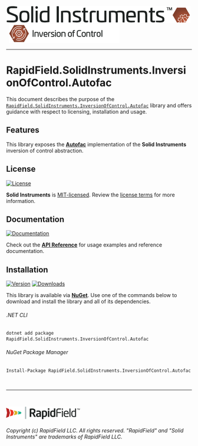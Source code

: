 <!--
Copyright (c) RapidField LLC. Licensed under the MIT License. See LICENSE.txt in the project root for license information.
-->

[![Solid Instruments](../../SolidInstruments.Logo.Color.Transparent.500w.png)](../../README.md)
<br />&nbsp;
![Inversion of Control](../RapidField.SolidInstruments.InversionOfControl/Label.InversionOfControl.300w.png)
- - -

# RapidField.SolidInstruments.InversionOfControl.Autofac

This document describes the purpose of the [`RapidField.SolidInstruments.InversionOfControl.Autofac`]() library and offers guidance with respect to licensing, installation and usage.

## Features

This library exposes the [**Autofac**](https://autofac.org/) implementation of the **Solid Instruments** inversion of control abstraction.

## License

[![License](https://img.shields.io/github/license/rapidfield/solid-instruments?style=flat&color=lightseagreen&label=license&logo=open-access&logoColor=lightgrey)](../../LICENSE.txt)

**Solid Instruments** is [MIT-licensed](https://en.wikipedia.org/wiki/MIT_License). Review the [license terms](../../LICENSE.txt) for more information.

## Documentation

[![Documentation](https://img.shields.io/badge/documentation-website-tan?style=flat&logo=buffer&logoColor=lightgrey)](https://www.solidinstruments.com/api/RapidField.SolidInstruments.InversionOfControl.Autofac.html)

Check out the [**API Reference**](https://www.solidinstruments.com/api/RapidField.SolidInstruments.InversionOfControl.Autofac.html) for usage examples and reference documentation.

## Installation

[![Version](https://img.shields.io/nuget/vpre/RapidField.SolidInstruments.InversionOfControl.Autofac?style=flat&color=blue&label=version&logo=nuget&logoColor=lightgrey)](https://www.nuget.org/packages/RapidField.SolidInstruments.InversionOfControl.Autofac)
[![Downloads](https://img.shields.io/nuget/dt/RapidField.SolidInstruments.InversionOfControl.Autofac?style=flat&color=blue&logo=nuget&logoColor=lightgrey)](https://www.nuget.org/packages/RapidField.SolidInstruments.InversionOfControl.Autofac)

This library is available via [**NuGet**](https://docs.microsoft.com/en-us/nuget/quickstart/install-and-use-a-package-in-visual-studio). Use one of the commands below to download and install the library and all of its dependencies.

###### .NET CLI

```shell
dotnet add package RapidField.SolidInstruments.InversionOfControl.Autofac
```

###### NuGet Package Manager

```shell
Install-Package RapidField.SolidInstruments.InversionOfControl.Autofac
```

<br />

- - -

<br />

[![RapidField](../../RapidField.Logo.Color.Black.Transparent.200w.png)](https://www.rapidfield.com)

###### Copyright (c) RapidField LLC. All rights reserved. "RapidField" and "Solid Instruments" are trademarks of RapidField LLC.
